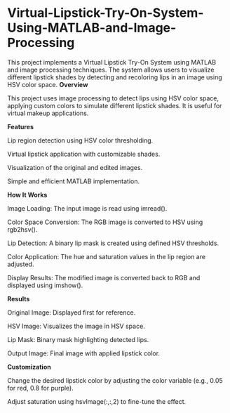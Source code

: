 # Virtual-Lipstick-Try-On-System-Using-MATLAB-and-Image-Processing
This project implements a Virtual Lipstick Try-On System using MATLAB and image processing techniques. The system allows users to visualize different lipstick shades by detecting and recoloring lips in an image using HSV color space.
**Overview**

This project uses image processing to detect lips using HSV color space, applying custom colors to simulate different lipstick shades. It is useful for virtual makeup applications.

**Features**

Lip region detection using HSV color thresholding.

Virtual lipstick application with customizable shades.

Visualization of the original and edited images.

Simple and efficient MATLAB implementation.

**How It Works**

Image Loading: The input image is read using imread().

Color Space Conversion: The RGB image is converted to HSV using rgb2hsv().

Lip Detection: A binary lip mask is created using defined HSV thresholds.

Color Application: The hue and saturation values in the lip region are adjusted.

Display Results: The modified image is converted back to RGB and displayed using imshow().

**Results**

Original Image: Displayed first for reference.

HSV Image: Visualizes the image in HSV space.

Lip Mask: Binary mask highlighting detected lips.

Output Image: Final image with applied lipstick color.

**Customization**

Change the desired lipstick color by adjusting the color variable (e.g., 0.05 for red, 0.8 for purple).

Adjust saturation using hsvImage(:,:,2) to fine-tune the effect.

